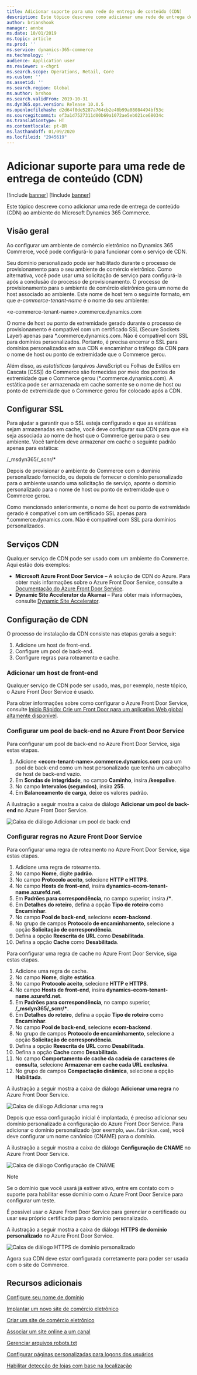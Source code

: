```yaml
---
title: Adicionar suporte para uma rede de entrega de conteúdo (CDN)
description: Este tópico descreve como adicionar uma rede de entrega de conteúdo (CDN) ao ambiente do Microsoft Dynamics 365 Commerce.
author: brianshook
manager: annbe
ms.date: 10/01/2019
ms.topic: article
ms.prod: ''
ms.service: dynamics-365-commerce
ms.technology: ''
audience: Application user
ms.reviewer: v-chgri
ms.search.scope: Operations, Retail, Core
ms.custom: ''
ms.assetid: ''
ms.search.region: Global
ms.author: brshoo
ms.search.validFrom: 2019-10-31
ms.dyn365.ops.version: Release 10.0.5
ms.openlocfilehash: d2d64f0de5287a764cb2e40b99a08084494bf53c
ms.sourcegitcommit: ef3a1d7527311d00b69a1072ae5eb021ce68034c
ms.translationtype: HT
ms.contentlocale: pt-BR
ms.lasthandoff: 01/09/2020
ms.locfileid: "2945619"
---
```

# <a name="add-support-for-a-content-delivery-network-cdn"></a>Adicionar suporte para uma rede de entrega de conteúdo (CDN)

[!include [banner](includes/preview-banner.md)]
[!include [banner](includes/banner.md)]

Este tópico descreve como adicionar uma rede de entrega de conteúdo (CDN) ao ambiente do Microsoft Dynamics 365 Commerce.

## <a name="overview"></a>Visão geral

Ao configurar um ambiente de comércio eletrônico no Dynamics 365 Commerce, você pode configurá-lo para funcionar com o serviço de CDN. 

Seu domínio personalizado pode ser habilitado durante o processo de provisionamento para o seu ambiente de comércio eletrônico. Como alternativa, você pode usar uma solicitação de serviço para configurá-la após a conclusão do processo de provisionamento. O processo de provisionamento para o ambiente de comércio eletrônico gera um nome de host associado ao ambiente. Este nome de host tem o seguinte formato, em que *e-commerce-tenant-name* é o nome do seu ambiente:

&lt;e-commerce-tenant-name&gt;.commerce.dynamics.com

O nome de host ou ponto de extremidade gerado durante o processo de provisionamento é compatível com um certificado SSL (Secure Sockets Layer) apenas para \*.commerce.dynamics.com. Não é compatível com SSL para domínios personalizados. Portanto, é precisa encerrar o SSL para domínios personalizados em sua CDN e encaminhar o tráfego da CDN para o nome de host ou ponto de extremidade que o Commerce gerou. 

Além disso, as *estatísticas* (arquivos JavaScript ou Folhas de Estilos em Cascata \[CSS\]) do Commerce são fornecidas por meio dos pontos de extremidade que o Commerce gerou (\*.commerce.dynamics.com). A estática pode ser armazenada em cache somente se o nome de host ou ponto de extremidade que o Commerce gerou for colocado após a CDN.

## <a name="set-up-ssl"></a>Configurar SSL

Para ajudar a garantir que o SSL esteja configurado e que as estáticas sejam armazenadas em cache, você deve configurar sua CDN para que ela seja associada ao nome de host que o Commerce gerou para o seu ambiente. Você também deve armazenar em cache o seguinte padrão apenas para estática: 

/\_msdyn365/\_scnr/\*

Depois de provisionar o ambiente do Commerce com o domínio personalizado fornecido, ou depois de fornecer o domínio personalizado para o ambiente usando uma solicitação de serviço, aponte o domínio personalizado para o nome de host ou ponto de extremidade que o Commerce gerou.

Como mencionado anteriormente, o nome de host ou ponto de extremidade gerado é compatível com um certificado SSL apenas para \*.commerce.dynamics.com. Não é compatível com SSL para domínios personalizados.

## <a name="cdn-services"></a>Serviços CDN

Qualquer serviço de CDN pode ser usado com um ambiente do Commerce. Aqui estão dois exemplos:

- **Microsoft Azure Front Door Service** – A solução de CDN do Azure. Para obter mais informações sobre o Azure Front Door Service, consulte a [Documentação do Azure Front Door Service](https://docs.microsoft.com/azure/frontdoor/).
- **Dynamic Site Accelerator da Akamai** – Para obter mais informações, consulte [Dynamic Site Accelerator](https://www.akamai.com/us/en/products/performance/dynamic-site-accelerator.jsp).

## <a name="cdn-setup"></a>Configuração de CDN

O processo de instalação da CDN consiste nas etapas gerais a seguir:

1. Adicione um host de front-end.
1. Configure um pool de back-end.
1. Configure regras para roteamento e cache.

### <a name="add-a-front-end-host"></a>Adicionar um host de front-end

Qualquer serviço de CDN pode ser usado, mas, por exemplo, neste tópico, o Azure Front Door Service é usado. 

Para obter informações sobre como configurar o Azure Front Door Service, consulte [Início Rápido: Crie um Front Door para um aplicativo Web global altamente disponível](https://docs.microsoft.com/azure/frontdoor/quickstart-create-front-door).

### <a name="configure-a-back-end-pool-in-azure-front-door-service"></a>Configurar um pool de back-end no Azure Front Door Service

Para configurar um pool de back-end no Azure Front Door Service, siga estas etapas.

1. Adicione **&lt;ecom-tenant-name&gt;.commerce.dynamics.com** para um pool de back-end como um host personalizado que tenha um cabeçalho de host de back-end vazio.
1. Em **Sondas de integridade**, no campo **Caminho**, insira **/keepalive**.
1. No campo **Intervalos (segundos)**, insira **255**.
1. Em **Balanceamento de carga**, deixe os valores padrão.

A ilustração a seguir mostra a caixa de diálogo **Adicionar um pool de back-end** no Azure Front Door Service.

![Caixa de diálogo Adicionar um pool de back-end](./media/CDN_BackendPool.png)

### <a name="set-up-rules-in-azure-front-door-service"></a>Configurar regras no Azure Front Door Service

Para configurar uma regra de roteamento no Azure Front Door Service, siga estas etapas.

1. Adicione uma regra de roteamento.
1. No campo **Nome**, digite **padrão**.
1. No campo **Protocolo aceito**, selecione **HTTP e HTTPS**.
1. No campo **Hosts de front-end**, insira **dynamics-ecom-tenant-name.azurefd.net**.
1. Em **Padrões para correspondência**, no campo superior, insira **/\***.
1. Em **Detalhes do roteiro**, defina a opção **Tipo de roteiro** como **Encaminhar**.
1. No campo **Pool de back-end**, selecione **ecom-backend**.
1. No grupo de campos **Protocolo de encaminhamento**, selecione a opção **Solicitação de correspondência**. 
1. Defina a opção **Reescrita de URL** como **Desabilitada**.
1. Defina a opção **Cache** como **Desabilitada**.

Para configurar uma regra de cache no Azure Front Door Service, siga estas etapas.

1. Adicione uma regra de cache.
1. No campo **Nome**, digite **estática**.
1. No campo **Protocolo aceito**, selecione **HTTP e HTTPS**.
1. No campo **Hosts de front-end**, insira **dynamics-ecom-tenant-name.azurefd.net**.
1. Em **Padrões para correspondência**, no campo superior, **/\_msdyn365/\_scnr/\***.
1. Em **Detalhes do roteiro**, defina a opção **Tipo de roteiro** como **Encaminhar**.
1. No campo **Pool de back-end**, selecione **ecom-backend**.
1. No grupo de campos **Protocolo de encaminhamento**, selecione a opção **Solicitação de correspondência**.
1. Defina a opção **Reescrita de URL** como **Desabilitada**.
1. Defina a opção **Cache** como **Desabilitada**.
1. No campo **Comportamento de cache da cadeia de caracteres de consulta**, selecione **Armazenar em cache cada URL exclusiva**.
1. No grupo de campos **Compactação dinâmica**, selecione a opção **Habilitada**.

A ilustração a seguir mostra a caixa de diálogo **Adicionar uma regra** no Azure Front Door Service.

![Caixa de diálogo Adicionar uma regra](./media/CDN_CachingRule.png)

Depois que essa configuração inicial é implantada, é preciso adicionar seu domínio personalizado à configuração do Azure Front Door Service. Para adicionar o domínio personalizado (por exemplo, `www.fabrikam.com`), você deve configurar um nome canônico (CNAME) para o domínio.

A ilustração a seguir mostra a caixa de diálogo **Configuração de CNAME** no Azure Front Door Service.

![Caixa de diálogo Configuração de CNAME](./media/CNAME_Configuration.png)

> [!NOTE]
> Se o domínio que você usará já estiver ativo, entre em contato com o suporte para habilitar esse domínio com o Azure Front Door Service para configurar um teste.

É possível usar o Azure Front Door Service para gerenciar o certificado ou usar seu próprio certificado para o domínio personalizado.

A ilustração a seguir mostra a caixa de diálogo **HTTPS de domínio personalizado** no Azure Front Door Service.

![Caixa de diálogo HTTPS de domínio personalizado](./media/Custom_Domain_HTTPS.png)

Agora sua CDN deve estar configurada corretamente para poder ser usada com o site do Commerce.

## <a name="additional-resources"></a>Recursos adicionais

[Configure seu nome de domínio](configure-your-domain-name.md)

[Implantar um novo site de comércio eletrônico](deploy-ecommerce-site.md)

[Criar um site de comércio eletrônico](create-ecommerce-site.md)

[Associar um site online a um canal](associate-site-online-store.md)

[Gerenciar arquivos robots.txt](manage-robots-txt-files.md)

[Configurar páginas personalizadas para logons dos usuários](custom-pages-user-logins.md)

[Habilitar detecção de lojas com base na localização](enable-store-detection.md)
